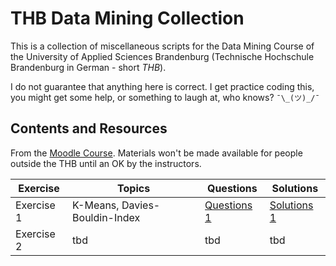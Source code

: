 # THB Data Mining Collection 
This is a collection of miscellaneous scripts for the Data Mining Course of the University of Applied Sciences Brandenburg (Technische Hochschule Brandenburg in German - short *THB*). 

I do not guarantee that anything here is correct. I get practice coding this, you might get some help, or something to laugh at, who knows? `¯\_(ツ)_/¯`

## Contents and Resources
From the [Moodle Course](https://moodle.th-brandenburg.de/course/view.php?id=2137). Materials won't be made available for people outside the THB until an OK by the instructors.

| Exercise | Topics | Questions | Solutions |
| --- | --- | --- | --- |
| Exercise 1 | K-Means, Davies-Bouldin-Index                           | [Questions 1](https://moodle.th-brandenburg.de/mod/resource/view.php?id=100098) | [Solutions 1](https://moodle.th-brandenburg.de/mod/resource/view.php?id=103610) |
| Exercise 2 | tbd | tbd | tbd |
